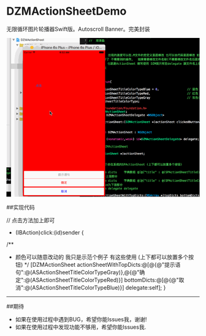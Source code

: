 # DZMActionSheetDemo
无限循环图片轮播器Swift版。Autoscroll Banner。完美封装 


![CarouselView in action](Demo.gif)

##实现代码

// 点击方法加上即可
- (IBAction)click:(id)sender {


/**
*  颜色可以随意改动的 我只是示范个例子 有这些使用 (上下都可以放置多个按钮)
*/
[DZMActionSheet actionSheetWithTopDicts:@[@{@"提示语句":@(ASActionSheetTitleColorTypeGray)},@{@"确定":@(ASActionSheetTitleColorTypeRed)}] bottomDicts:@[@{@"取消":@(ASActionSheetTitleColorTypeBlue)}] delegate:self];
}

--------------------------------------------------------------------------------------------------------------

##期待
* 如果在使用过程中遇到BUG，希望你能Issues我，谢谢!
* 如果在使用过程中发现功能不够用，希望你能Issues我.